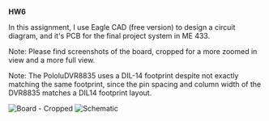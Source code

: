 **HW6**

In this assignment, I use Eagle CAD (free version) to design a circuit diagram, and it's PCB for the final project system in ME 433.

Note: Please find screenshots of the board, cropped for a more zoomed in view and a more full view. 

Note: The PololuDVR8835 uses a DIL-14 footprint despite not exactly matching the same footprint, since the pin spacing and column width of the DVR8835 matches a DIL14 footprint layout.

![Board - Cropped](https://user-images.githubusercontent.com/76706363/154871223-bd85dac3-21b7-4529-93bf-0eec46f97a40.png)
![Schematic](https://user-images.githubusercontent.com/76706363/154871229-14d2f599-b15c-46d5-878e-cf713d849a89.png)
